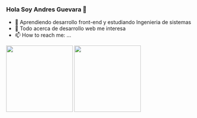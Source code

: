 ### Hola Soy Andres Guevara 👋

- 🌱 Aprendiendo desarrollo front-end y estudiando Ingenieria de sistemas
- 🤔 Todo acerca de desarrollo web me interesa
- 📫 How to reach me: ...

<div>
  <img height="180em" align="center" src="https://github-readme-stats.vercel.app/api?username=Andresssg&show_icons=true&theme=tokyonight&hide_border=true" />
  <img height="180em" align="center" src="https://github-readme-stats.vercel.app/api/top-langs/?username=Andresssg&layout=compact&theme=tokyonight&hide_border=true&card_width" />
</div>

